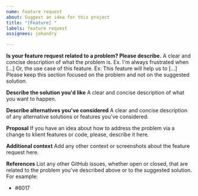 ```yaml
---
name: Feature request
about: Suggest an idea for this project
title: "[Feature] "
labels: feature request
assignees: johandry

---
```


**Is your feature request related to a problem? Please describe.**
A clear and concise description of what the problem is. Ex. I'm always frustrated when [...]
Or, the use case of this feature. Ex: This feature will help us to [...]
Please keep this section focused on the problem and not on the suggested solution.

**Describe the solution you'd like**
A clear and concise description of what you want to happen.

**Describe alternatives you've considered**
A clear and concise description of any alternative solutions or features you've considered.

**Proposal**
If you have an idea about how to address the problem via a change to klient features or code, please, describe it here.

**Additional context**
Add any other context or screenshots about the feature request here.

**References**
List any other GitHub issues, whether open or closed, that are related to the problem you've described above or to the suggested solution. For example:

- #6017
